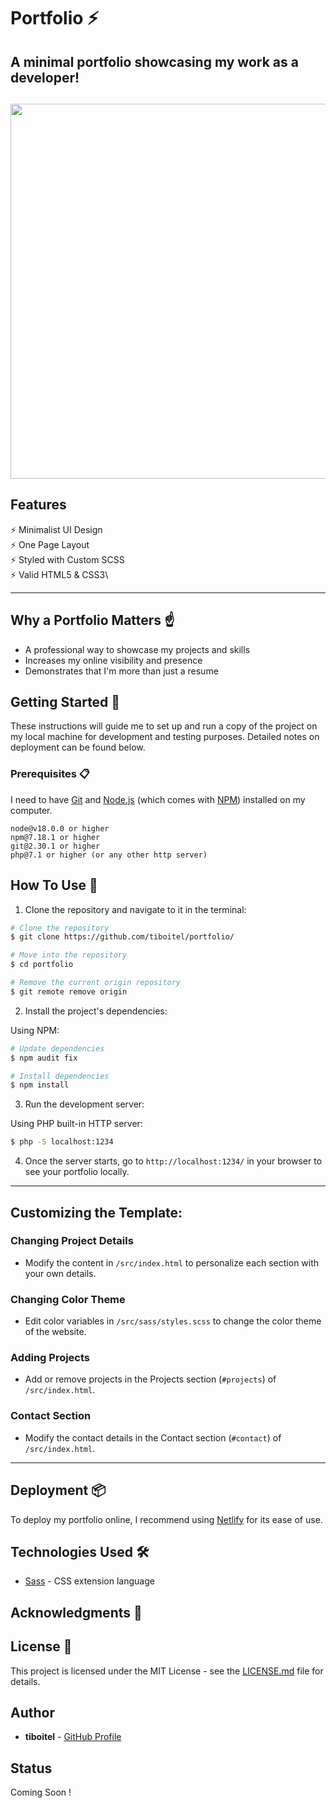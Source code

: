 # Portfolio ⚡️

## A minimal portfolio showcasing my work as a developer!

<h2 align="center">
  <img src="./exemple/portfolio-exemple.gif alt="My Portfolio" width="600px" />
  <br>
</h2>

## Features

⚡️ Minimalist UI Design \
⚡️ One Page Layout\
⚡️ Styled with Custom SCSS\
⚡️ Valid HTML5 & CSS3\

---

## Why a Portfolio Matters ☝️

- A professional way to showcase my projects and skills
- Increases my online visibility and presence
- Demonstrates that I'm more than just a resume

## Getting Started 🚀

These instructions will guide me to set up and run a copy of the project on my local machine for development and testing purposes. Detailed notes on deployment can be found below.

### Prerequisites 📋

I need to have [Git](https://git-scm.com) and [Node.js](https://nodejs.org/en/download/) (which comes with [NPM](http://npmjs.com)) installed on my computer.

```
node@v18.0.0 or higher
npm@7.18.1 or higher
git@2.30.1 or higher
php@7.1 or higher (or any other http server)
```

## How To Use 🔧

1. Clone the repository and navigate to it in the terminal:

```bash
# Clone the repository
$ git clone https://github.com/tiboitel/portfolio/

# Move into the repository
$ cd portfolio

# Remove the current origin repository
$ git remote remove origin

```

2. Install the project's dependencies:

Using NPM:

```bash
# Update dependencies
$ npm audit fix

# Install dependencies
$ npm install
```


3. Run the development server:

Using PHP built-in HTTP server:

```bash
$ php -S localhost:1234
```

4. Once the server starts, go to `http://localhost:1234/` in your browser to see your portfolio locally.

---

## Customizing the Template:

### Changing Project Details

- Modify the content in `/src/index.html` to personalize each section with your own details.

### Changing Color Theme

- Edit color variables in `/src/sass/styles.scss` to change the color theme of the website.

### Adding Projects

- Add or remove projects in the Projects section (`#projects`) of `/src/index.html`.

### Contact Section

- Modify the contact details in the Contact section (`#contact`) of `/src/index.html`.

---

## Deployment 📦

To deploy my portfolio online, I recommend using [Netlify](https://netlify.com) for its ease of use.

## Technologies Used 🛠️

- [Sass](https://sass-lang.com/documentation) - CSS extension language

## Acknowledgments 🎁



## License 📄

This project is licensed under the MIT License - see the [LICENSE.md](LICENSE.md) file for details.

## Author

- **tiboitel** - [GitHub Profile](https://github.com/tiboitel)

## Status

Coming Soon !
